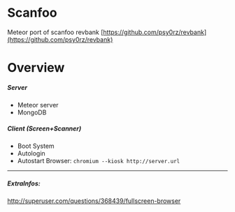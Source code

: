 # Scanfoo 
Meteor port of scanfoo revbank [https://github.com/psy0rz/revbank](https://github.com/psy0rz/revbank)

# Overview
##### Server
* Meteor server
* MongoDB

##### Client (Screen+Scanner)
* Boot System
* Autologin
* Autostart Browser:  `chromium --kiosk http://server.url`

---

##### ExtraInfos:
http://superuser.com/questions/368439/fullscreen-browser  
